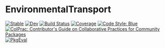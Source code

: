 # EnvironmentalTransport

[![Stable](https://img.shields.io/badge/docs-stable-blue.svg)](https://EarthSciML.github.io/EnvironmentalTransport.jl/stable/)
[![Dev](https://img.shields.io/badge/docs-dev-blue.svg)](https://EarthSciML.github.io/EnvironmentalTransport.jl/dev/)
[![Build Status](https://github.com/EarthSciML/EnvironmentalTransport.jl/actions/workflows/CI.yml/badge.svg?branch=main)](https://github.com/EarthSciML/EnvironmentalTransport.jl/actions/workflows/CI.yml?query=branch%3Amain)
[![Coverage](https://codecov.io/gh/EarthSciML/EnvironmentalTransport.jl/branch/main/graph/badge.svg)](https://codecov.io/gh/EarthSciML/EnvironmentalTransport.jl)
[![Code Style: Blue](https://img.shields.io/badge/code%20style-blue-4495d1.svg)](https://github.com/invenia/BlueStyle)
[![ColPrac: Contributor's Guide on Collaborative Practices for Community Packages](https://img.shields.io/badge/ColPrac-Contributor%27s%20Guide-blueviolet)](https://github.com/SciML/ColPrac)
[![PkgEval](https://JuliaCI.github.io/NanosoldierReports/pkgeval_badges/E/EnvironmentalTransport.svg)](https://JuliaCI.github.io/NanosoldierReports/pkgeval_badges/E/EnvironmentalTransport.html)

